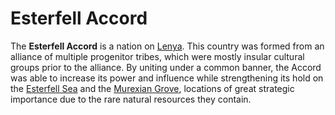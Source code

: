 # Esterfell Accord

The **Esterfell Accord** is a nation on [Lenya](../../geography/continents/esterfell/lenya/index.md). This country was formed from an alliance of multiple progenitor tribes, which were mostly insular cultural groups prior to the alliance. By uniting under a common banner, the Accord was able to increase its power and influence while strengthening its hold on the [Esterfell Sea](../../geography/continents/esterfell/lenya/esterfell-sea) and the [Murexian Grove](../../geography/continents/esterfell/lenya/murexian-grove), locations of great strategic importance due to the rare natural resources they contain.
